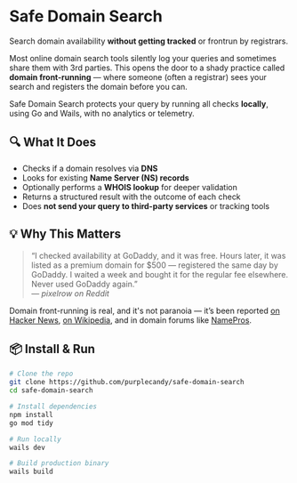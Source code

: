 # Safe Domain Search

Search domain availability **without getting tracked** or frontrun by registrars.

Most online domain search tools silently log your queries and sometimes share them with 3rd parties. This opens the door to a shady practice called **domain front-running** — where someone (often a registrar) sees your search and registers the domain before you can.

Safe Domain Search protects your query by running all checks **locally**, using Go and Wails, with no analytics or telemetry.

## 🔍 What It Does

- Checks if a domain resolves via **DNS**
- Looks for existing **Name Server (NS) records**
- Optionally performs a **WHOIS lookup** for deeper validation
- Returns a structured result with the outcome of each check
- Does **not send your query to third-party services** or tracking tools

## 💡 Why This Matters

> “I checked availability at GoDaddy, and it was free. Hours later, it was listed as a premium domain for $500 — registered the same day by GoDaddy. I waited a week and bought it for the regular fee elsewhere. Never used GoDaddy again.”  
> — _pixelrow on Reddit_

Domain front-running is real, and it's not paranoia — it’s been reported [on Hacker News](https://news.ycombinator.com/item?id=37802959), [on Wikipedia](https://en.wikipedia.org/wiki/Domain_name_front_running), and in domain forums like [NamePros](https://www.namepros.com/threads/how-to-prevent-domain-name-searches-from-being-stolen.1263571/).

## 📦 Install & Run

```bash
# Clone the repo
git clone https://github.com/purplecandy/safe-domain-search
cd safe-domain-search

# Install dependencies
npm install
go mod tidy

# Run locally
wails dev

# Build production binary
wails build
```
